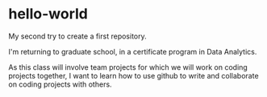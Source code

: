 # hello-world
My second try to create a first repository.

I'm returning to graduate school, in a certificate program in Data Analytics. 

As this class will involve team projects for which we will work on coding
projects together, I want to learn how to use github to write and 
collaborate on coding projects with others. 
